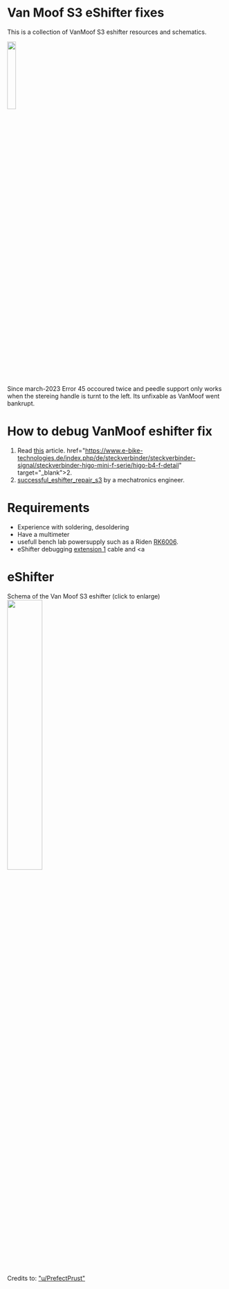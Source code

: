 # Van Moof S3 eShifter fixes
This is a collection of VanMoof S3 eshifter resources and schematics.

<img src="https://github.com/pappavis/vanmoof/blob/main/img/VanMoofS3_transp.png?raw=true" width="20%" height="20%">

Since march-2023 Error 45 occoured twice and peedle support only works when the stereing handle is turnt to the left.  Its unfixable as VanMoof went bankrupt.

# How to debug VanMoof eshifter fix
1. Read <a href="https://www.reddit.com/r/vanmoofbicycle/comments/15kl0vs/lets_talk_eshifter_heres_how_to_debug_your/" target="_blank">this</a> article.
href="https://www.e-bike-technologies.de/index.php/de/steckverbinder/steckverbinder-signal/steckverbinder-higo-mini-f-serie/higo-b4-f-detail" target="_blank">2</a>.
2. <a href="https://www.reddit.com/r/vanmoofbicycle/comments/15085mg/successful_eshifter_repair_s3/" target="_blank">successful_eshifter_repair_s3</a> by a mechatronics engineer.

# Requirements
- Experience with soldering, desoldering
- Have a multimeter
- usefull bench lab powersupply such as a Riden <a href="https://www.youtube.com/watch?v=7M3mByDMRWw" target="_blank">RK6006</a>.
- eShifter debugging <a href="https://www.reddit.com/r/vanmoofbicycle/comments/15085mg/comment/jsah74b/?utm_source=share&utm_medium=web2x&context=3" target="_blank">extension 1</a> cable and <a 

# eShifter
Schema of the Van Moof S3 eshifter (click to enlarge)<br>
<img src="https://github.com/pappavis/vanmoof/blob/main/img/VanMoof%20S3%20eshifter%20schema%2020230810.jpg?raw=true" width="40%" height="40%"><br>
Credits to: <a href="https://www.reddit.com/user/PrefectPrust/" target="_blank">"u/PrefectPrust"</a>
